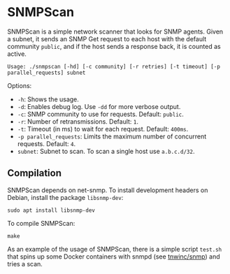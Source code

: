 # SNMPScan

SNMPScan is a simple network scanner that looks for SNMP agents.
Given a subnet, it sends an SNMP Get request to each host with the default community `public`,
and if the host sends a response back, it is counted as active.

```
Usage: ./snmpscan [-hd] [-c community] [-r retries] [-t timeout] [-p parallel_requests] subnet
```

Options:
- `-h`: Shows the usage.
- `-d`: Enables debug log. Use `-dd` for more verbose output.
- `-c`: SNMP community to use for requests. Default: `public`.
- `-r`: Number of retransmissions. Default: `1`.
- `-t`: Timeout (in ms) to wait for each request. Default: `400ms`.
- `-p parallel_requests`: Limits the maximum number of concurrent requests. Default: `4`.
- `subnet`: Subnet to scan. To scan a single host use `a.b.c.d/32`.


## Compilation

SNMPScan depends on net-snmp. To install development headers on Debian, install the package `libsnmp-dev`:

```
sudo apt install libsnmp-dev
```

To compile SNMPScan:

```
make
```

As an example of the usage of SNMPScan, there is a simple script `test.sh` that spins up some Docker containers with snmpd (see [tnwinc/snmp](https://hub.docker.com/r/tnwinc/snmp/)) and tries a scan.